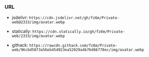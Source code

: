 
### URL

 - jsdelivr: `https://cdn.jsdelivr.net/gh/fz6m/Private-web@2333/img/avatar.webp`

 - statically: `https://cdn.statically.io/gh/fz6m/Private-web/2333/img/avatar.webp`

 - githack: `https://rawcdn.githack.com/fz6m/Private-web/96cbd5073a56eb45d923ea52029a4b76d66778ec/img/avatar.webp`
